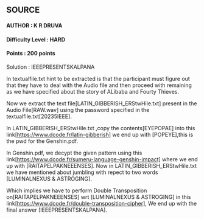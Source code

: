 ## SOURCE   
#### AUTHOR : K R DRUVA

#### Difficulty Level : HARD
#### Points : 200 points

Solution : IEEEPRESENTSKALPANA


In textualfile.txt hint to be extracted is that the participant must figure out that they have to deal with the Audio file and then proceed with remaining as we have specified about the story of ALibaba and Fourty Thieves.


Now we extract the text file[LATIN_GIBBERISH_ERStwHile.txt] present in the Audio File[RAW.wav] using the password specified in the textualfile.txt[20235IEEE].


In LATIN_GIBBERISH_ERStwHile.txt ,copy the contents[EYEPOPAE] into this link[https://www.dcode.fr/latin-gibberish] we end up with [POPEYE],this is the pwd for the Genshin.pdf.


In Genshin.pdf, we decypt the given pattern using this link[https://www.dcode.fr/sumeru-language-genshin-impact] where we end up with [RAITAPELPAKNEEENSES].
Now in LATIN_GIBBERISH_ERStwHile.txt we have mentioned about jumbling with repect to two words [LUMINALNEXUS & ASTROGING].


Which implies we have to perform Double Transposition on[RAITAPELPAKNEEENSES] wrt [LUMINALNEXUS & ASTROGING] in this link[https://www.dcode.fr/double-transposition-cipher],
We end up with the final answer [IEEEPRESENTSKALPANA].